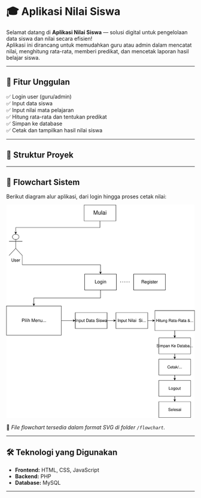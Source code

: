 # 🎓 Aplikasi Nilai Siswa

Selamat datang di **Aplikasi Nilai Siswa** — solusi digital untuk pengelolaan data siswa dan nilai secara efisien!  
Aplikasi ini dirancang untuk memudahkan guru atau admin dalam mencatat nilai, menghitung rata-rata, memberi predikat, dan mencetak laporan hasil belajar siswa.

---

## 🚀 Fitur Unggulan

✅ Login user (guru/admin)  
✅ Input data siswa  
✅ Input nilai mata pelajaran  
✅ Hitung rata-rata dan tentukan predikat  
✅ Simpan ke database  
✅ Cetak dan tampilkan hasil nilai siswa  

---

## 📁 Struktur Proyek

---

## 🧭 Flowchart Sistem

Berikut diagram alur aplikasi, dari login hingga proses cetak nilai:

![Flowchart Aplikasi Nilai Siswa](flowchart1.svg)

📌 *File flowchart tersedia dalam format SVG di folder `/flowchart`.*

---

## 🛠️ Teknologi yang Digunakan

- **Frontend:** HTML, CSS, JavaScript  
- **Backend:** PHP  
- **Database:** MySQL  

---

